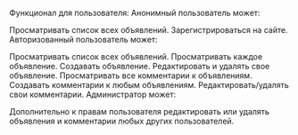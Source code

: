 Функционал для пользователя:
Анонимный пользователь может:

Просматривать список всех объявлений.
Зарегистрироваться на сайте.
Авторизованный пользователь может:

Просматривать список всех объявлений.
Просматривать каждое объявление.
Создавать объявление.
Редактировать и удалять свое объявление.
Просматривать все комментарии к объявлениям.
Создавать комментарии к любым объявлениям.
Редактировать/удалять свои комментарии.
Администратор может:

Дополнительно к правам пользователя редактировать или удалять объявления и комментарии любых других пользователей.


